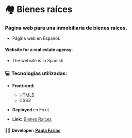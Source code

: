 # :houses: Bienes raíces

### Página web para una inmobiliaria de bienes raíces. 
- Página web en Español.

#### Website for a real estate agency.
- The website is in Spanish.


### :computer: Tecnologías utilizadas: 
- **Front-end:** 
  - HTML5
  - CSS3

- **Deployed** en Foxit

- **Link:** [Bienes Raíces](http://cursofullstackphp.foxit.com.ar/comision2014/Paula_Daniela_Farias/bienes_raices/)


#### :woman_technologist: **Developer:** [Paula Farias](https://linkedin.com/in/paulafarias)
